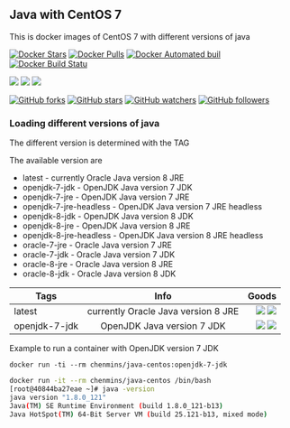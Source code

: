 ## Java with CentOS 7

This is docker images of CentOS 7 with different versions of java

[![Docker Stars](https://img.shields.io/docker/stars/chenmins/java-centos.svg)]() [![Docker Pulls](https://img.shields.io/docker/pulls/chenmins/java-centos.svg)]() [![Docker Automated buil](https://img.shields.io/docker/automated/chenmins/java-centos.svg)]() [![Docker Build Statu](https://img.shields.io/docker/build/chenmins/java-centos.svg)]()

[![](https://images.microbadger.com/badges/image/chenmins/java-centos.svg)](https://microbadger.com/images/chenmins/java-centos "Get your own image badge on microbadger.com") [![](https://images.microbadger.com/badges/version/chenmins/java-centos.svg)](https://microbadger.com/images/chenmins/java-centos "Get your own version badge on microbadger.com") [![](https://images.microbadger.com/badges/license/chenmins/java-centos.svg)](https://microbadger.com/images/chenmins/java-centos "Get your own license badge on microbadger.com")

[![GitHub forks](https://img.shields.io/github/forks/chenmins/java-centos.svg?style=social&label=Fork)]() [![GitHub stars](https://img.shields.io/github/stars/chenmins/java-centos.svg?style=social&label=Star)]() [![GitHub watchers](https://img.shields.io/github/watchers/chenmins/java-centos.svg?style=social&label=Watch)]() [![GitHub followers](https://img.shields.io/github/followers/chenmins.svg?style=social&label=Follow)]()

### Loading different versions of java

The different version is determined with the TAG 

The available version are 

* latest                 - currently Oracle Java version 8 JRE
* openjdk-7-jdk          - OpenJDK Java version 7 JDK
* openjdk-7-jre          - OpenJDK Java version 7 JRE
* openjdk-7-jre-headless - OpenJDK Java version 7 JRE headless
* openjdk-8-jdk          - OpenJDK Java version 8 JDK
* openjdk-8-jre          - OpenJDK Java version 8 JRE
* openjdk-8-jre-headless - OpenJDK Java version 8 JRE headless
* oracle-7-jre           - Oracle Java version 7 JRE
* oracle-7-jdk           - Oracle Java version 7 JDK
* oracle-8-jre           - Oracle Java version 8 JRE
* oracle-8-jdk           - Oracle Java version 8 JDK

|Tags         | Info           | Goods  |
| ------------- |:-------------:| -----:|
| latest | currently Oracle Java version 8 JRE | [![](https://images.microbadger.com/badges/image/chenmins/java-centos.svg)](https://microbadger.com/images/chenmins/java-centos "Get your own image badge on microbadger.com") [![](https://images.microbadger.com/badges/version/chenmins/java-centos.svg)](https://microbadger.com/images/chenmins/java-centos "Get your own version badge on microbadger.com") |
| openjdk-7-jdk  | OpenJDK Java version 7 JDK | [![](https://images.microbadger.com/badges/image/chenmins/java-centos:openjdk-7-jdk.svg)](https://microbadger.com/images/chenmins/java-centos:openjdk-7-jdk "Get your own image badge on microbadger.com") [![](https://images.microbadger.com/badges/version/chenmins/java-centos:openjdk-7-jdk.svg)](https://microbadger.com/images/chenmins/java-centos:openjdk-7-jdk "Get your own version badge on microbadger.com") |

Example to run a container with OpenJDK version 7 JDK

`docker run -ti --rm chenmins/java-centos:openjdk-7-jdk`

```bash
docker run -it --rm chenmins/java-centos /bin/bash
[root@40844ba27eae ~]# java -version
java version "1.8.0_121"
Java(TM) SE Runtime Environment (build 1.8.0_121-b13)
Java HotSpot(TM) 64-Bit Server VM (build 25.121-b13, mixed mode)
```



